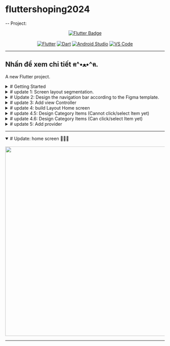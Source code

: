 # fluttershoping2024

--
Project:  
<div align="center">
  <a href="https://flutter.dev/brand">
    <img src="https://img.shields.io/badge/flutter-02569B?style=for-the-badge&logo=flutter" alt="Flutter Badge"/>
  </a>
</div>
<br>
<div align="center">
  <a href="https://skillicons.dev"><img src="https://skillicons.dev/icons?i=flutter" alt="Flutter"/></a>
  <a href="https://skillicons.dev"><img src="https://skillicons.dev/icons?i=dart" alt="Dart"/></a>
  <a href="https://skillicons.dev"><img src="https://skillicons.dev/icons?i=androidstudio" alt="Android Studio"/></a>
  <a href="https://skillicons.dev"><img src="https://skillicons.dev/icons?i=vscode" alt="VS Code"/></a>
</div>

---
## Nhấn để xem chi tiết ฅ^•ﻌ•^ฅ.
A new Flutter project.
<details lose="" align="left">
  <summary>  
  # Getting Started
  </summary>
This project is a starting point for a Flutter application.

A few resources to get you started if this is your first Flutter project:

- [Lab: Write your first Flutter app](https://docs.flutter.dev/get-started/codelab)
- [Cookbook: Useful Flutter samples](https://docs.flutter.dev/cookbook)

For help getting started with Flutter development, view the
[online documentation](https://docs.flutter.dev/), which offers tutorials,
samples, guidance on mobile development, and a full API reference.

---
</details> 

<details lose="" align="left">
  <summary>
    # update 1: Screen layout segmentation.
  </summary>

  ---

<p align="center">
  <img src="https://github.com/rudeusMSK/TeamFlutter_Demo2024/assets/160387470/bb342497-a29c-45c9-9822-3f0e88f08610" alt="Screen layout segmentation" width="600"/>
</p>

Demo 1:

<br>

<p align="center">
  <img src="https://github.com/rudeusMSK/TeamFlutter_Demo2024/assets/160387470/5304de21-49a0-434d-86a2-d27ebe8b2380" width="600"/>
</p> 

---

</details>

<details lose="" align="left">
  <summary>  
  # Update 2: Design the navigation bar according to the Figma template.
  </summary>
<br>
  
  ---

Template Figma here: [Click ! moe moe ฅ^•ﻌ•^ฅ ~!](https://www.figma.com/design/AzwPKLm81SALQlf1J5CzB1/app-shopping-sports?node-id=0-1&t=8lrFv3xbg03qVihm-0)

<p align="center">
  <img src="https://github.com/rudeusMSK/TeamFlutter_Demo2024/assets/160387470/17e97a09-93b1-49a4-9706-7edd1a56f298" width="185"/>
  <img src="https://github.com/rudeusMSK/TeamFlutter_Demo2024/assets/160387470/9f732fc3-c9d8-4643-8f30-1cc25ebe043f" width="600"/>
</p>
<br>

---

</details> 

<details lose="" align="left">
  <summary>  
  # update 3: Add view Controller
  </summary>
  <br>
  
---

<h3> user name is Different 🐸: </h3>
<p align="center">
  <img src="https://github.com/rudeusMSK/TeamFlutter_Demo2024/assets/160387470/e3f14ea2-e32d-4ba2-8ba1-f6cbe6e99dc0" width="600"/>
</p>
<h3> fix and Run: </h3>
<p align="center">
  <img src="https://github.com/rudeusMSK/TeamFlutter_Demo2024/assets/160387470/cb188c61-9913-4df4-bb34-499af23ae987" width="600"/>
</p>

---

</details> 

<details lose="" align="left">
  <summary>  
  # update 4: build Layout Home screen
  </summary>
<br>
<p align="center">
  <img src="https://github.com/rudeusMSK/TeamFlutter_Demo2024/assets/160387470/2afb5844-5ec2-4e88-a1be-9e64307da0f1" width="600"/>
</p>
<hr>
</details> 

<details close="" align="left">
  <summary>  
  # update 4.5: Design Category Items (Cannot click/select Item yet)
  </summary>
<br>
<p align="left">
  <img src="https://github.com/rudeusMSK/TeamFlutter_Demo2024/assets/160387470/70d55076-fa03-4a26-bf63-3741b7243970" width="200"/>
</p>
</details>

<details lose="" align="left">
  <summary>  
  # update 4.6: Design Category Items (Can click/select Item yet)
  </summary>
<br>
<p align="left">
  <img src="https://github.com/rudeusMSK/TeamFlutter_Demo2024/assets/160387470/f1305ef5-2fe8-4c7a-b421-640629d1bc18" width="200"/>
</p>

  ---
  
</details>

<details lose="" align="left">
  <summary>  
  # update 5: Add provider
  </summary>
<br>
delay !

[dowload pakage here](https://pub.dev/packages/provider)

---


</details> 

  ---
  
</details>

<details open="" align="left">
  <summary>  
  # Update: home screen 🙊🙊🙊
  </summary>
<br>
  
  <img src="https://github.com/user-attachments/assets/a63eb844-d351-4c1a-bf08-b78a87b9aa26" width="600"/>

---

</details> 
